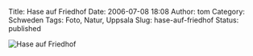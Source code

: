 Title: Hase auf Friedhof
Date: 2006-07-08 18:08
Author: tom
Category: Schweden
Tags: Foto, Natur, Uppsala
Slug: hase-auf-friedhof
Status: published

![Hase auf
Friedhof](http://www.fiket.de/pic/hase.jpg "Hase auf Friedhof")

